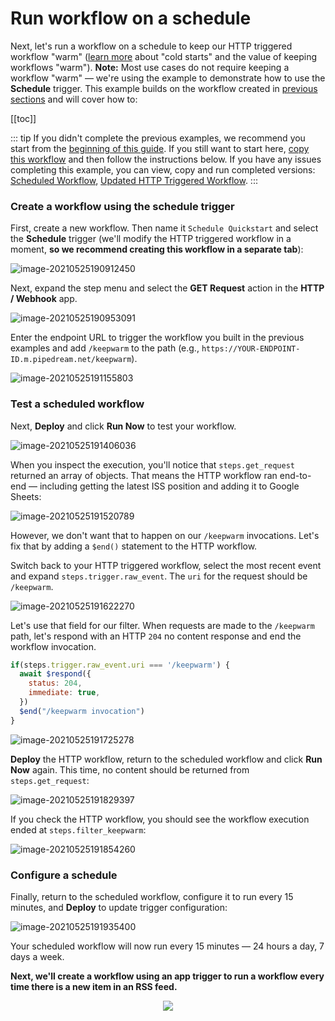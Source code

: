 # Run workflow on a schedule

Next, let's run a workflow on a schedule to keep our HTTP triggered workflow "warm" ([learn more](https://pipedream.com/docs/workflows/events/cold-starts/) about "cold starts" and the value of keeping workflows "warm"). **Note:** Most use cases do not require keeping a workflow "warm" — we're using the example to demonstrate how to use the **Schedule** trigger. This example builds on the workflow created in [previous sections](/quickstart/) and will cover how to:

[[toc]]

::: tip
If you didn't complete the previous examples, we recommend you start from the [beginning of this guide](/quickstart/). If you still want to start here, [copy this workflow](https://pipedream.com/@gettingstarted/quickstart-use-connected-accounts-in-code-p_ezCVLgy) and then follow the instructions below. If you have any issues completing this example, you can view, copy and run completed versions: [Scheduled Workflow](https://pipedream.com/@gettingstarted/quickstart-run-workflow-on-a-schedule-1-2-p_n1Co22e), [Updated HTTP Triggered Workflow](https://pipedream.com/@gettingstarted/quickstart-run-workflow-on-a-schedule-2-2-p_NMCBZZ7).
:::

### Create a workflow using the schedule trigger

First, create a new workflow. Then name it `Schedule Quickstart` and select the **Schedule** trigger (we'll modify the HTTP triggered workflow in a moment, **so we recommend creating this workflow in a separate tab**):

![image-20210525190912450](./images/image-20210525190912450.png)

Next, expand the step menu and select the **GET Request** action in the **HTTP / Webhook** app.

![image-20210525190953091](./images/image-20210525190953091.png)

Enter the endpoint URL to trigger the workflow you built in the previous examples and add `/keepwarm` to the path (e.g., `https://YOUR-ENDPOINT-ID.m.pipedream.net/keepwarm`).

![image-20210525191155803](./images/image-20210525191155803.png)

### Test a scheduled workflow

Next, **Deploy** and click **Run Now** to test your workflow.

![image-20210525191406036](./images/image-20210525191406036.png)

When you inspect the execution, you'll notice that `steps.get_request` returned an array of objects. That means the HTTP workflow ran end-to-end — including getting the latest ISS position and adding it to Google Sheets:

![image-20210525191520789](./images/image-20210525191520789.png)

However, we don't want that to happen on our `/keepwarm` invocations. Let's fix that by adding a `$end()` statement to the HTTP workflow. 

Switch back to your HTTP triggered workflow, select the most recent event and expand `steps.trigger.raw_event`. The `uri` for the request should be `/keepwarm`. 

![image-20210525191622270](./images/image-20210525191622270.png)

Let's use that field for our filter. When requests are made to the `/keepwarm` path, let's respond with an HTTP `204` no content response and end the workflow invocation.

```javascript
if(steps.trigger.raw_event.uri === '/keepwarm') {
  await $respond({
    status: 204,
    immediate: true,
  })
  $end("/keepwarm invocation")
}
```

![image-20210525191725278](./images/image-20210525191725278.png)

**Deploy** the HTTP workflow, return to the scheduled workflow and click **Run Now** again. This time, no content should be returned from `steps.get_request`:

![image-20210525191829397](./images/image-20210525191829397.png)

If you check the HTTP workflow, you should see the workflow execution ended at `steps.filter_keepwarm`:

![image-20210525191854260](./images/image-20210525191854260.png)

### Configure a schedule

Finally, return to the scheduled workflow, configure it to run every 15 minutes, and **Deploy** to update trigger configuration:

![image-20210525191935400](./images/image-20210525191935400.png)

Your scheduled workflow will now run every 15 minutes — 24 hours a day, 7 days a week.

**Next, we'll create a workflow using an app trigger to run a workflow every time there is a new item in an RSS feed.**

<p style="text-align:center;">
<a :href="$withBase('/quickstart/email-yourself/')"><img src="../next.png"></a>
</p>